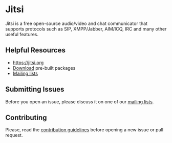Jitsi
=====

Jitsi is a free open-source audio/video and chat communicator that supports protocols such as SIP, XMPP/Jabber, AIM/ICQ, IRC and many other useful features.

Helpful Resources
-----------------
- https://jitsi.org
- [Download](https://download.jitsi.org) pre-built packages
- [Mailing lists](https://jitsi.org/Development/MailingLists)
 
Submitting Issues
-----------------
Before you open an issue, please discuss it on one of our [mailing lists](https://jitsi.org/Development/MailingLists).

Contributing
------------
Please, read the [contribution guidelines](CONTRIBUTING.md) before opening a new issue or pull request.
